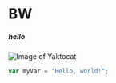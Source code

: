 # BW
##### hello

![Image of Yaktocat](https://octodex.github.com/images/yaktocat.png)

``` javascript
var myVar = "Hello, world!";
```

